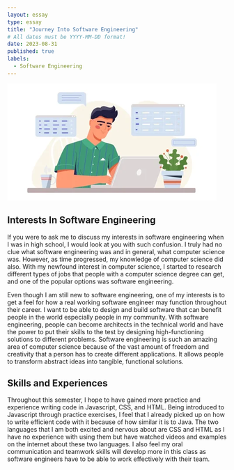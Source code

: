 ```yaml
---
layout: essay
type: essay
title: "Journey Into Software Engineering"
# All dates must be YYYY-MM-DD format!
date: 2023-08-31
published: true
labels:
  - Software Engineering
---
```


<img class="img-fluid" src="../img/SoftEng.png">

## Interests In Software Engineering



If you were to ask me to discuss my interests in software engineering when I was in high school, I would look at you with such confusion. I truly had no clue what software engineering was and in general, what computer science was. However, as time progressed, my knowledge of computer science did also. With my newfound interest in computer science, I started to research different types of jobs that people with a computer science degree can get, and one of the popular options was software engineering. 

Even though I am still new to software engineering, one of my interests is to get a feel for how a real working software engineer may function throughout their career. I want to be able to design and build software that can benefit people in the world especially people in my community. With software engineering, people can become architects in the technical world and have the power to put their skills to the test by designing high-functioning solutions to different problems. Software engineering is such an amazing area of computer science because of the vast amount of freedom and creativity that a person has to create different applications. It allows people to transform abstract ideas into tangible, functional solutions.

## Skills and Experiences

Throughout this semester, I hope to have gained more practice and experience writing code in Javascript, CSS, and HTML. Being introduced to Javascript through practice exercises, I feel that I already picked up on how to write efficient code with it because of how similar it is to Java. The two languages that I am both excited and nervous about are CSS and HTML as I have no experience with using them but have watched videos and examples on the internet about these two languages. I also feel my oral communication and teamwork skills will develop more in this class as software engineers have to be able to work effectively with their team.

